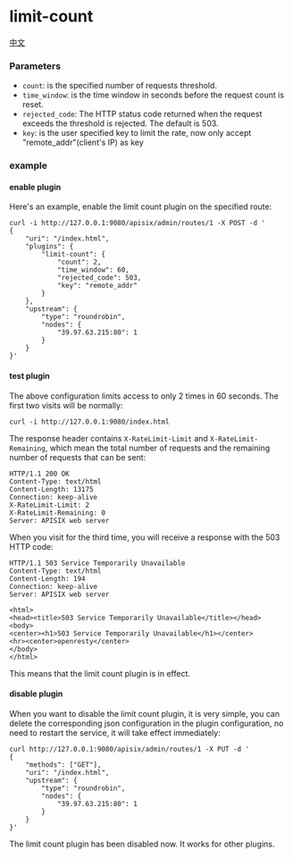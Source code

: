 # limit-count
[中文](limit-count-cn.md)

### Parameters
* `count`: is the specified number of requests threshold.
* `time_window`: is the time window in seconds before the request count is reset.
* `rejected_code`: The HTTP status code returned when the request exceeds the threshold is rejected. The default is 503.
* `key`: is the user specified key to limit the rate, now only accept "remote_addr"(client's IP) as key

### example

#### enable plugin
Here's an example, enable the limit count plugin on the specified route:

```shell
curl -i http://127.0.0.1:9080/apisix/admin/routes/1 -X POST -d '
{
	"uri": "/index.html",
	"plugins": {
		"limit-count": {
			"count": 2,
			"time_window": 60,
			"rejected_code": 503,
			"key": "remote_addr"
		}
	},
	"upstream": {
		"type": "roundrobin",
		"nodes": {
			"39.97.63.215:80": 1
		}
	}
}'
```

#### test plugin
The above configuration limits access to only 2 times in 60 seconds. The first two visits will be normally:
```shell
curl -i http://127.0.0.1:9080/index.html
```

The response header contains `X-RateLimit-Limit` and `X-RateLimit-Remaining`,
 which mean the total number of requests and the remaining number of requests that can be sent:
```
HTTP/1.1 200 OK
Content-Type: text/html
Content-Length: 13175
Connection: keep-alive
X-RateLimit-Limit: 2
X-RateLimit-Remaining: 0
Server: APISIX web server
```

When you visit for the third time, you will receive a response with the 503 HTTP code:
```
HTTP/1.1 503 Service Temporarily Unavailable
Content-Type: text/html
Content-Length: 194
Connection: keep-alive
Server: APISIX web server

<html>
<head><title>503 Service Temporarily Unavailable</title></head>
<body>
<center><h1>503 Service Temporarily Unavailable</h1></center>
<hr><center>openresty</center>
</body>
</html>
```

This means that the limit count plugin is in effect.

#### disable plugin
When you want to disable the limit count plugin, it is very simple,
 you can delete the corresponding json configuration in the plugin configuration,
  no need to restart the service, it will take effect immediately:
```shell
curl http://127.0.0.1:9080/apisix/admin/routes/1 -X PUT -d '
{
	"methods": ["GET"],
	"uri": "/index.html",
	"upstream": {
		"type": "roundrobin",
		"nodes": {
			"39.97.63.215:80": 1
		}
	}
}'
```

The limit count plugin has been disabled now. It works for other plugins.
